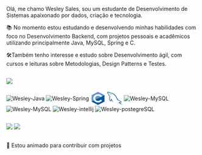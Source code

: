 Olá, me chamo Wesley Sales, sou um estudante de Desenvolvimento de Sistemas apaixonado por dados, criação e tecnologia.

📚 No momento estou estudando e desenvolvendo minhas habilidades com foco no Desenvolvimento Backend, com projetos pessoais e acadêmicos utilizando principalmente Java, MySQL, Spring e C.

🛠Também tenho interesse e estudo sobre Desenvolvimento ágil, com cursos e leituras sobre Metodologias, Design Patterns e Testes.

##

<picture>
  <source
    srcset="https://github-readme-stats.vercel.app/api?username=WesleySales&show_icons=true&theme=dark"
    srcset="https://github-readme-stats.vercel.app/api?username=WesleySales&show_icons=true&theme=dracule"
    media="(prefers-color-scheme: dracule)"
  />
  <source
    srcset="https://github-readme-stats.vercel.app/api?username=WesleySales&show_icons=true"
    media="(prefers-color-scheme: dracule ), (prefers-color-scheme: dracule)"
  />
  <img src="https://github-readme-stats.vercel.app/api?username=WesleySales&show_icons=true" />
</picture>



<div style="display: inline_block"><br>
      <img align="center" alt="Wesley-Java" height="35" width="50" src="https://cdn.jsdelivr.net/gh/devicons/devicon@latest/icons/java/java-original-wordmark.svg" /> 
      <img align="center" alt="Wesley-Spring" height="35" width="50" src="https://cdn.jsdelivr.net/gh/devicons/devicon@latest/icons/spring/spring-original-wordmark.svg" />
      <img align="center" alt="Wesley-C" height="35" width="40" src="https://raw.githubusercontent.com/devicons/devicon/master/icons/c/c-original.svg">
      <img align="center" alt="Wesley-MySQL" height="35" width="40" src="https://raw.githubusercontent.com/devicons/devicon/master/icons/mysql/mysql-original.svg">
      <img align="center" alt="Wesley-MySQL" height="35" width="40" src="https://cdn.jsdelivr.net/gh/devicons/devicon@latest/icons/git/git-original.svg" />
  <img align="center" alt="Wesley-MySQL" height="35" width="40" src="https://cdn.jsdelivr.net/gh/devicons/devicon@latest/icons/eclipse/eclipse-original.svg" />
  <img align="center" alt="Wesley-intellij" height="35" width="40" src="https://cdn.jsdelivr.net/gh/devicons/devicon@latest/icons/intellij/intellij-original.svg" />
      <img align="center" alt="Wesley-postegreSQL" height="35" width="40" src="https://cdn.jsdelivr.net/gh/devicons/devicon@latest/icons/postgresql/postgresql-original-wordmark.svg" />
                   
</div>

##

<div> 
  <a href="https://www.linkedin.com/in/wesley-v-sales/" target="_blank"><img src="https://img.shields.io/badge/-LinkedIn-%230077B5?style=for-the-badge&logo=linkedin&logoColor=white" target="_blank"></a> 
  <a href = "mailto:wesleysales.vb@gmail.com"><img src="https://img.shields.io/badge/-Gmail-%23333?style=for-the-badge&logo=gmail&logoColor=white" target="_blank"></a>
 
</div>

##

🚀 Estou animado para contribuir com projetos




